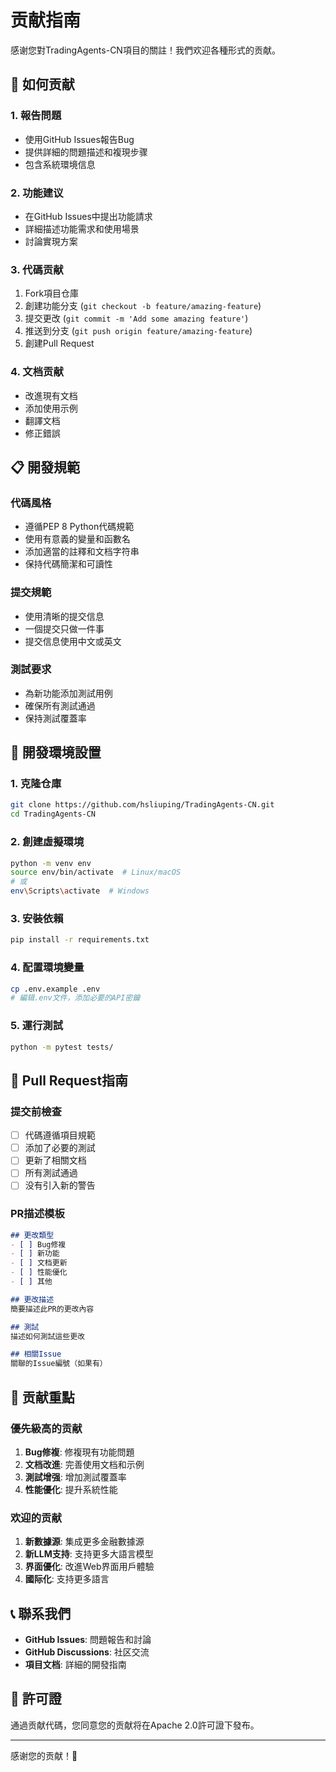 # 贡献指南

感谢您對TradingAgents-CN項目的關註！我們欢迎各種形式的贡献。

## 🤝 如何贡献

### 1. 報告問題
- 使用GitHub Issues報告Bug
- 提供詳細的問題描述和複現步骤
- 包含系統環境信息

### 2. 功能建议
- 在GitHub Issues中提出功能請求
- 詳細描述功能需求和使用場景
- 討論實現方案

### 3. 代碼贡献
1. Fork項目仓庫
2. 創建功能分支 (`git checkout -b feature/amazing-feature`)
3. 提交更改 (`git commit -m 'Add some amazing feature'`)
4. 推送到分支 (`git push origin feature/amazing-feature`)
5. 創建Pull Request

### 4. 文档贡献
- 改進現有文档
- 添加使用示例
- 翻譯文档
- 修正錯誤

## 📋 開發規範

### 代碼風格
- 遵循PEP 8 Python代碼規範
- 使用有意義的變量和函數名
- 添加適當的註釋和文档字符串
- 保持代碼簡潔和可讀性

### 提交規範
- 使用清晰的提交信息
- 一個提交只做一件事
- 提交信息使用中文或英文

### 測試要求
- 為新功能添加測試用例
- 確保所有測試通過
- 保持測試覆蓋率

## 🔧 開發環境設置

### 1. 克隆仓庫
```bash
git clone https://github.com/hsliuping/TradingAgents-CN.git
cd TradingAgents-CN
```

### 2. 創建虛擬環境
```bash
python -m venv env
source env/bin/activate  # Linux/macOS
# 或
env\Scripts\activate  # Windows
```

### 3. 安裝依賴
```bash
pip install -r requirements.txt
```

### 4. 配置環境變量
```bash
cp .env.example .env
# 編辑.env文件，添加必要的API密鑰
```

### 5. 運行測試
```bash
python -m pytest tests/
```

## 📝 Pull Request指南

### 提交前檢查
- [ ] 代碼遵循項目規範
- [ ] 添加了必要的測試
- [ ] 更新了相關文档
- [ ] 所有測試通過
- [ ] 没有引入新的警告

### PR描述模板
```markdown
## 更改類型
- [ ] Bug修複
- [ ] 新功能
- [ ] 文档更新
- [ ] 性能優化
- [ ] 其他

## 更改描述
簡要描述此PR的更改內容

## 測試
描述如何測試這些更改

## 相關Issue
關聯的Issue編號（如果有）
```

## 🎯 贡献重點

### 優先級高的贡献
1. **Bug修複**: 修複現有功能問題
2. **文档改進**: 完善使用文档和示例
3. **測試增强**: 增加測試覆蓋率
4. **性能優化**: 提升系統性能

### 欢迎的贡献
1. **新數據源**: 集成更多金融數據源
2. **新LLM支持**: 支持更多大語言模型
3. **界面優化**: 改進Web界面用戶體驗
4. **國际化**: 支持更多語言

## 📞 聯系我們

- **GitHub Issues**: 問題報告和討論
- **GitHub Discussions**: 社区交流
- **項目文档**: 詳細的開發指南

## 📄 許可證

通過贡献代碼，您同意您的贡献将在Apache 2.0許可證下發布。

---

感谢您的贡献！🎉
